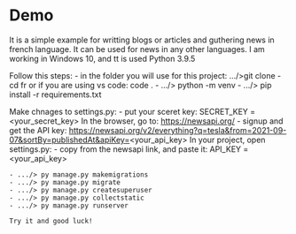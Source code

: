 # Demo

It is a simple example for writting blogs or articles and guthering news in french language. It can be used for news in any other languages. I am working in Windows 10, and tt is used Python 3.9.5

Follow this steps: - in the folder you will use for this project:
.../>git clone <clone link of this project> - cd fr
or if you are using vs code: code . - .../> python -m venv <venv of your project> - .../> pip install -r requirements.txt

Make chnages to settings.py: - put your sceret key: SECRET_KEY = <your_secret_key>
In the browser, go to: https://newsapi.org/ - signup and get the API key:
https://newsapi.org/v2/everything?q=tesla&from=2021-09-07&sortBy=publishedAt&apiKey=<your_api_key>
In your project, open settings.py: - copy <your api key> from the newsapi link, and paste it:
API_KEY = <your_api_key>

    - .../> py manage.py makemigrations
    - .../> py manage.py migrate
    - .../> py manage.py createsuperuser
    - .../> py manage.py collectstatic
    - .../> py manage.py runserver

    Try it and good luck!
